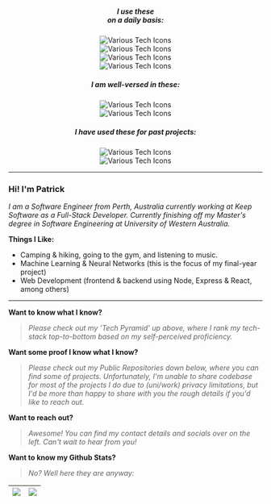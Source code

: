 <div align="center">

##### I use these <br /> on a daily basis:

</div> 

<div align="center">
  
![Various Tech Icons][line1_url]<br />
![Various Tech Icons][line2_url]<br />
![Various Tech Icons][line3_url]<br />
![Various Tech Icons][line4_url]
  
</div>

<div align="center">

##### I am well-versed in these:

</div>  

<div align="center">
  
![Various Tech Icons][line5_url]<br />
![Various Tech Icons][line6_url]
  
</div>

<div align="center">

##### I have used these for past projects:

</div>  
  
<div align="center">
  
![Various Tech Icons][line7_url]<br />
![Various Tech Icons][line8_url]<br />
  
</div>


---

### Hi! I'm Patrick

*I am a Software Engineer from Perth, Australia currently working at Keep Software as a Full-Stack Developer. Currently finishing off my Master's degree in Software Engineering at University of Western Australia.*

**Things I Like:**
- Camping & hiking, going to the gym, and listening to music.
- Machine Learning & Neural Networks (this is the focus of my final-year project)
- Web Development (frontend & backend using Node, Express & React, among others)

---

**Want to know what I know?**
> *Please check out my 'Tech Pyramid' up above, where I rank my tech-stack top-to-bottom based on my self-perceived proficiency.*

**Want some proof I know what I know?**
> *Please check out my Public Repositories down below, where you can find some of projects. Unfortunately, I'm unable to share codebase for most of the projects I do due to (uni/work) privacy limitations, but I'd be more than happy to share with you the rough details if you'd like to reach out.*

**Want to reach out?**
> *Awesome! You can find my contact details and socials over on the left. Can't wait to hear from you!*

**Want to know my Github Stats?**

> *No? Well here they are anyway:*

|<picture><source srcset="https://streak-stats.demolab.com?user=pproe&theme=github-dark-blue&hide_border=true&border_radius=0&background=00000000" media="(prefers-color-scheme: dark)" /><img src="https://streak-stats.demolab.com?user=pproe&theme=github-light&hide_border=true&border_radius=0&background=00000000" /></picture>|<picture><source srcset="https://github-readme-stats.vercel.app/api?username=pproe&show_icons=true&theme=github_dark&bg_color=00000000&hide_border=true&hide_title=true&count_private=true&card_width=495" media="(prefers-color-scheme: dark)" /><img src="https://github-readme-stats.vercel.app/api?username=pproe&show_icons=true&bg_color=00000000&hide_border=true&hide_title=true&count_private=true&card_width=495" /></picture>|
|:--:|:--:|

[line1_url]: https://skillicons.dev/icons?i=git "Git"
[line2_url]: https://skillicons.dev/icons?i=github,vscode "Github, VSCode"
[line3_url]: https://skillicons.dev/icons?i=css,ts,html "CSS, Typescript, HTML"
[line4_url]: https://skillicons.dev/icons?i=react,tensorflow,pytorch,py "ReactJS, Tensorflow, Pytorch, Python"

[line5_url]: https://skillicons.dev/icons?i=arduino,mongodb,sqlite,wordpress,js,ps ""
[line6_url]: https://skillicons.dev/icons?i=matlab,aws,postgres,raspberrypi,express,flask,latex ""

[line7_url]: https://skillicons.dev/icons?i=postman,selenium,c,docker,bootstrap,nginx,redux,jest,jquery ""
[line8_url]: https://skillicons.dev/icons?i=linux,mysql,r,redis,bash,vim,dynamodb,figma,java,graphql ""
